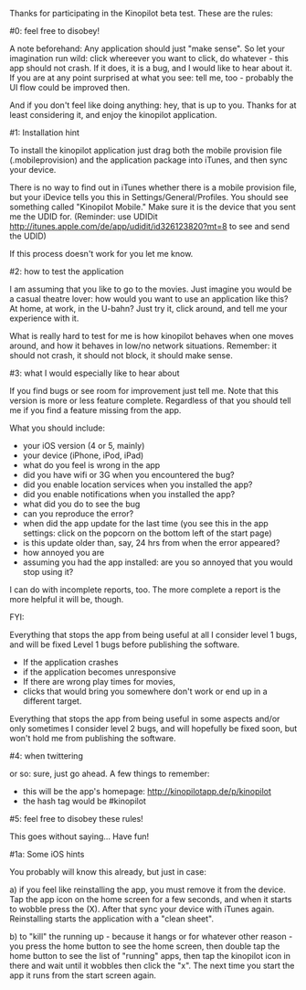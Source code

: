 Thanks for participating in the Kinopilot beta test. These are the rules:

#0: feel free to disobey!

A note beforehand: Any application should just "make sense". So let your imagination run wild: click whereever you want to click, do whatever - this app should not crash. If it does, it is a bug, and I would like to hear about it. If you are at any point surprised at what you see: tell me, too - probably the UI flow could be improved then.

And if you don't feel like doing anything: hey, that is up to you. Thanks for at least considering it, and enjoy the kinopilot application.

#1: Installation hint

To install the kinopilot application just drag both the mobile provision file (.mobileprovision) and the application package into iTunes, and then sync your device. 

There is no way to find out in iTunes whether there is a mobile provision file, but your iDevice tells you this in Settings/General/Profiles. You should see something called "Kinopilot Mobile." Make sure it is the device that you sent me the UDID for. (Reminder: use UDIDit http://itunes.apple.com/de/app/udidit/id326123820?mt=8 to see and send the UDID)

If this process doesn't work for you let me know. 

#2: how to test the application

I am assuming that you like to go to the movies. Just imagine you would be a casual theatre lover: how would you want to use an application like this? At home, at work, in the U-bahn? Just try it, click around, and tell me your experience with it.

What is really hard to test for me is how kinopilot behaves when one moves around, and how it behaves in low/no network situations. Remember: it should not crash, it should not block, it should make sense.

#3: what I would especially like to hear about

If you find bugs or see room for improvement just tell me. Note that this version is more or less feature complete. Regardless of that you should tell me if you find a feature missing from the app.

What you should include:
- your iOS version (4 or 5, mainly)
- your device (iPhone, iPod, iPad)
- what do you feel is wrong in the app
- did you have wifi or 3G when you encountered the bug?
- did you enable location services when you installed the app?
- did you enable notifications when you installed the app?
- what did you do to see the bug
- can you reproduce the error?
- when did the app update for the last time (you see this in the app settings: click on the popcorn on the bottom left of the start page)
- is this update older than, say, 24 hrs from when the error appeared?
- how annoyed you are
- assuming you had the app installed: are you so annoyed that you would stop using it?

I can do with incomplete reports, too. The more complete a report is the more helpful it will be, though. 

FYI: 

Everything that stops the app from being useful at all I consider level 1 bugs, and will be fixed Level 1 bugs before publishing the software.

- If the application crashes
- if the application becomes unresponsive
- If there are wrong play times for movies, 
- clicks that would bring you somewhere don't work or end up in a different target.

Everything that stops the app from being useful in some aspects and/or only sometimes I consider level 2 bugs, and will hopefully be fixed soon, but won't hold me from publishing the software.

#4: when twittering

or so: sure, just go ahead. A few things to remember:
 
- this will be the app's homepage: http://kinopilotapp.de/p/kinopilot
- the hash tag would be #kinopilot

#5: feel free to disobey these rules!

This goes without saying… Have fun!



 


#1a: Some iOS hints

You probably will know this already, but just in case:


a) if you feel like reinstalling the app, you must remove it from the device. Tap the app icon on the home screen for a few seconds, and when it starts to wobble press the (X). After that sync your device with iTunes again. Reinstalling starts the application with a "clean sheet".

b) to "kill" the running up - because it hangs or for whatever other reason - you press the home button to see the home screen, then double tap the home button to see the list of "running" apps, then tap the kinopilot icon in there and wait until it wobbles then click the "x". The next time you start the app it runs from the start screen again.

